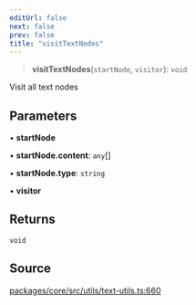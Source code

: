 ```yaml
---
editUrl: false
next: false
prev: false
title: "visitTextNodes"
---
```


> **visitTextNodes**(`startNode`, `visitor`): `void`

Visit all text nodes

## Parameters

• **startNode**

• **startNode.content**: `any`[]

• **startNode.type**: `string`

• **visitor**

## Returns

`void`

## Source

[packages/core/src/utils/text-utils.ts:660](https://github.com/dgmjs/dgmjs/blob/main/packages/core/src/utils/text-utils.ts#L660)
